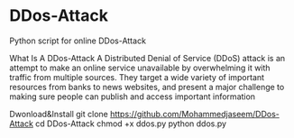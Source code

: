 # DDos-Attack
 Python script for online DDos-Attack
 
What Is A DDos-Attack
A Distributed Denial of Service (DDoS) attack is an attempt to make an online service unavailable
by overwhelming it with traffic from multiple sources. They target a wide variety of important resources from banks to news websites, and present a major challenge to making sure people can publish and access important information

Dwonload&Install
git clone https://github.com/Mohammedjaseem/DDos-Attack
cd DDos-Attack
chmod +x ddos.py
python ddos.py

